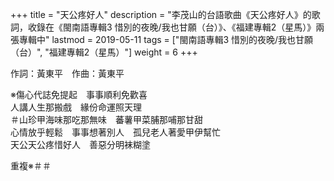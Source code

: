 +++
title = "天公疼好人"
description = "李茂山的台語歌曲《天公疼好人》的歌詞，收錄在《閩南語專輯3 惜別的夜晚/我也甘願（台）》、《福建專輯2（星馬）》兩張專輯中"
lastmod = 2019-05-11
tags = ["閩南語專輯3 惜別的夜晚/我也甘願（台）",  "福建專輯2（星馬）"]
weight = 6
+++

作詞：黃東平　作曲：黃東平

※傷心代誌免提起　事事順利免歡喜  
人講人生那搬戲　緣份命運照天理  
＃山珍甲海味那吃那無味　蕃薯甲菜脯那哺那甘甜  
心情放乎輕鬆　事事想著別人　孤兒老人著愛甲伊幫忙  
天公天公疼惜好人　善惡分明袜糊塗  

重複※＃＃
